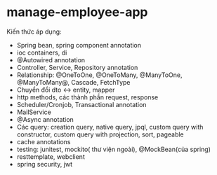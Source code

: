 # manage-employee-app
Kiến thức áp dụng:
+ Spring bean, spring component annotation
+ ioc containers, di
+ @Autowired annotation
+ Controller, Service, Repository annotation
+ Relationship: @OneToOne, @OneToMany, @ManyToOne, @ManyToMany@, Cascade, FetchType
+ Chuyển đổi dto <-> entity, mapper
+ http methods, các thành phần request, response
+ Scheduler/Cronjob, Transactional annotation
+ MailService
+ @Async annotation
+ Các query: creation query, native query, jpql, custom query with constructor, custom query with projection, sort, pageable
+ cache annotations
+ testing: junitest, mockito( thư viện ngoài), @MockBean(của spring)
+ resttemplate, webclient
+ spring security, jwt


